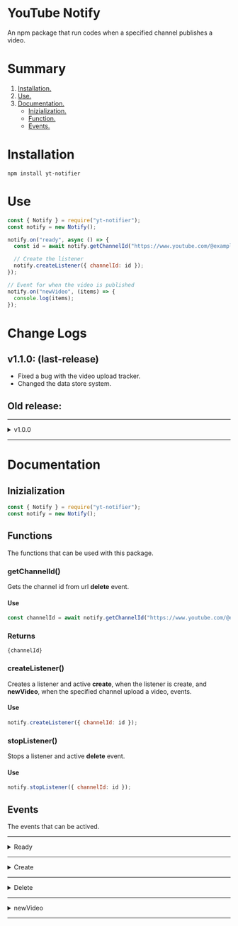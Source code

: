 # YouTube Notify

An npm package that run codes when a specified channel publishes a video.

# Summary

1. [ Installation. ](#installation)
2. [ Use. ](#usage)
3. [ Documentation. ](#docs)
   - [ Inizialization. ](#inizialization)
   - [ Function. ](#functions)
   - [ Events. ](#events)

<a name='installation'></a>

# Installation

```
npm install yt-notifier
```

<a name='usage'></a>

# Use

```javascript
const { Notify } = require("yt-notifier");
const notify = new Notify();

notify.on("ready", async () => {
  const id = await notify.getChannelId("https://www.youtube.com/@example"); // Youtube channel url

  // Create the listener
  notify.createListener({ channelId: id });
});

// Event for when the video is published
notify.on("newVideo", (items) => {
  console.log(items);
});
```

<a name='change'></a>

# Change Logs

## v1.1.0: (last-release)

- Fixed a bug with the video upload tracker.
- Changed the data store system.

## Old release:

---

<details><summary>v1.0.0</summary>

- Added ready create, delete and newVideo events.
- Added Notify constructor.
- Added getChannelId, createListener and stopListener functions.

</details>

---

<a name='docs'></a>

# Documentation

<a name='inizialization'></a>

## Inizialization

```javascript
const { Notify } = require("yt-notifier");
const notify = new Notify();
```

<a name='functions'></a>

## Functions

The functions that can be used with this package.

### getChannelId()

Gets the channel id from url **delete** event.

#### Use

```javascript
const channelId = await notify.getChannelId("https://www.youtube.com/@example");
```

### Returns

```
{channelId}
```

### createListener()

Creates a listener and active **create**, when the listener is create, and **newVideo**, when the specified channel upload a video, events.

#### Use

```javascript
notify.createListener({ channelId: id });
```

### stopListener()

Stops a listener and active **delete** event.

#### Use

```javascript
notify.stopListener({ channelId: id });
```

<a name='events'></a>

## Events

The events that can be actived.

---

<details><summary>Ready</summary>

---

This event is only active when instance is **ready**.

### Use

```javascript
notify.on('ready', () => {
  ...
});
```

### Returns

```
null
```

### Example

```javascript
const { Notify } = require("yt-notifier");
const notify = new Notify();

notify.on("ready", async (i) => {
  console.log(i);
});
```

</details>

---

<details><summary>Create</summary>

---

This event is activated when a new listener is **created**.

### Use

```javascript
notify.on('create', (n) => {
  ...
});
```

### Returns

```
{n.channelId}
```

### Exaple

```javascript
const { Notify } = require('yt-notifier');
const notify = new Notify();

notify.createListener({ channelId: id });

...

notify.on('create', (n) => {
  console.log(n.channelId);
});
```

</details>

---

<details><summary>Delete</summary>

---

This event is activated when a listener is **deleted**.

### Use

```javascript
notify.on('delete', (n) => {
  ...
});
```

### Returns

```
{n.channelId}
```

### Exaple

```javascript
const { Notify } = require('yt-notifier');
const notify = new Notify();

notify.stopListener({ channelId: id });

...

notify.on('delete', (n) => {
  console.log(n.channelId);
});
```

</details>

---

<details><summary>newVideo</summary>

---

This event is activated when a cahnnel publish a **new video**.

### Use

```javascript
notify.on('newVideo', (items) => {
  ...
});
```

### Returns

```
{items}
```

### Exaple

```javascript
const { Notify } = require('yt-notifier');
const notify = new Notify();

notify.createListener({ channelId: id });

...

notify.on('newVideo', (items) => {
  console.log(items);
});
```

</details>

---
